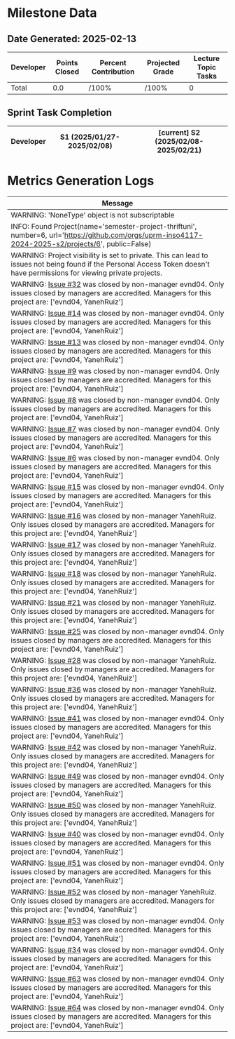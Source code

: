 # Milestone Data

## Date Generated: 2025-02-13
| Developer | Points Closed | Percent Contribution | Projected Grade | Lecture Topic Tasks |
| --------- | ------------- | -------------------- | --------------- | ------------------- |
| Total | 0.0 | /100% | /100% | 0 |


## Sprint Task Completion

| Developer | S1 (2025/01/27-2025/02/08) | [current] S2 (2025/02/08-2025/02/21) |
|---|---|---|
# Metrics Generation Logs

| Message |
| ------- |
| WARNING: 'NoneType' object is not subscriptable |
| INFO: Found Project(name='semester-project-thriftuni', number=6, url='https://github.com/orgs/uprm-inso4117-2024-2025-s2/projects/6', public=False) |
| WARNING: Project visibility is set to private. This can lead to issues not being found if the Personal Access Token doesn't have permissions for viewing private projects. |
| WARNING: [Issue #32](https://github.com/uprm-inso4117-2024-2025-s2/semester-project-thriftuni/issues/32) was closed by non-manager evnd04. Only issues closed by managers are accredited. Managers for this project are: ['evnd04, YanehRuiz'] |
| WARNING: [Issue #14](https://github.com/uprm-inso4117-2024-2025-s2/semester-project-thriftuni/issues/14) was closed by non-manager evnd04. Only issues closed by managers are accredited. Managers for this project are: ['evnd04, YanehRuiz'] |
| WARNING: [Issue #13](https://github.com/uprm-inso4117-2024-2025-s2/semester-project-thriftuni/issues/13) was closed by non-manager evnd04. Only issues closed by managers are accredited. Managers for this project are: ['evnd04, YanehRuiz'] |
| WARNING: [Issue #9](https://github.com/uprm-inso4117-2024-2025-s2/semester-project-thriftuni/issues/9) was closed by non-manager evnd04. Only issues closed by managers are accredited. Managers for this project are: ['evnd04, YanehRuiz'] |
| WARNING: [Issue #8](https://github.com/uprm-inso4117-2024-2025-s2/semester-project-thriftuni/issues/8) was closed by non-manager evnd04. Only issues closed by managers are accredited. Managers for this project are: ['evnd04, YanehRuiz'] |
| WARNING: [Issue #7](https://github.com/uprm-inso4117-2024-2025-s2/semester-project-thriftuni/issues/7) was closed by non-manager evnd04. Only issues closed by managers are accredited. Managers for this project are: ['evnd04, YanehRuiz'] |
| WARNING: [Issue #6](https://github.com/uprm-inso4117-2024-2025-s2/semester-project-thriftuni/issues/6) was closed by non-manager evnd04. Only issues closed by managers are accredited. Managers for this project are: ['evnd04, YanehRuiz'] |
| WARNING: [Issue #15](https://github.com/uprm-inso4117-2024-2025-s2/semester-project-thriftuni/issues/15) was closed by non-manager evnd04. Only issues closed by managers are accredited. Managers for this project are: ['evnd04, YanehRuiz'] |
| WARNING: [Issue #16](https://github.com/uprm-inso4117-2024-2025-s2/semester-project-thriftuni/issues/16) was closed by non-manager YanehRuiz. Only issues closed by managers are accredited. Managers for this project are: ['evnd04, YanehRuiz'] |
| WARNING: [Issue #17](https://github.com/uprm-inso4117-2024-2025-s2/semester-project-thriftuni/issues/17) was closed by non-manager YanehRuiz. Only issues closed by managers are accredited. Managers for this project are: ['evnd04, YanehRuiz'] |
| WARNING: [Issue #18](https://github.com/uprm-inso4117-2024-2025-s2/semester-project-thriftuni/issues/18) was closed by non-manager YanehRuiz. Only issues closed by managers are accredited. Managers for this project are: ['evnd04, YanehRuiz'] |
| WARNING: [Issue #21](https://github.com/uprm-inso4117-2024-2025-s2/semester-project-thriftuni/issues/21) was closed by non-manager YanehRuiz. Only issues closed by managers are accredited. Managers for this project are: ['evnd04, YanehRuiz'] |
| WARNING: [Issue #25](https://github.com/uprm-inso4117-2024-2025-s2/semester-project-thriftuni/issues/25) was closed by non-manager evnd04. Only issues closed by managers are accredited. Managers for this project are: ['evnd04, YanehRuiz'] |
| WARNING: [Issue #28](https://github.com/uprm-inso4117-2024-2025-s2/semester-project-thriftuni/issues/28) was closed by non-manager YanehRuiz. Only issues closed by managers are accredited. Managers for this project are: ['evnd04, YanehRuiz'] |
| WARNING: [Issue #36](https://github.com/uprm-inso4117-2024-2025-s2/semester-project-thriftuni/issues/36) was closed by non-manager YanehRuiz. Only issues closed by managers are accredited. Managers for this project are: ['evnd04, YanehRuiz'] |
| WARNING: [Issue #41](https://github.com/uprm-inso4117-2024-2025-s2/semester-project-thriftuni/issues/41) was closed by non-manager evnd04. Only issues closed by managers are accredited. Managers for this project are: ['evnd04, YanehRuiz'] |
| WARNING: [Issue #42](https://github.com/uprm-inso4117-2024-2025-s2/semester-project-thriftuni/issues/42) was closed by non-manager YanehRuiz. Only issues closed by managers are accredited. Managers for this project are: ['evnd04, YanehRuiz'] |
| WARNING: [Issue #49](https://github.com/uprm-inso4117-2024-2025-s2/semester-project-thriftuni/issues/49) was closed by non-manager evnd04. Only issues closed by managers are accredited. Managers for this project are: ['evnd04, YanehRuiz'] |
| WARNING: [Issue #50](https://github.com/uprm-inso4117-2024-2025-s2/semester-project-thriftuni/issues/50) was closed by non-manager YanehRuiz. Only issues closed by managers are accredited. Managers for this project are: ['evnd04, YanehRuiz'] |
| WARNING: [Issue #40](https://github.com/uprm-inso4117-2024-2025-s2/semester-project-thriftuni/issues/40) was closed by non-manager evnd04. Only issues closed by managers are accredited. Managers for this project are: ['evnd04, YanehRuiz'] |
| WARNING: [Issue #51](https://github.com/uprm-inso4117-2024-2025-s2/semester-project-thriftuni/issues/51) was closed by non-manager evnd04. Only issues closed by managers are accredited. Managers for this project are: ['evnd04, YanehRuiz'] |
| WARNING: [Issue #52](https://github.com/uprm-inso4117-2024-2025-s2/semester-project-thriftuni/issues/52) was closed by non-manager YanehRuiz. Only issues closed by managers are accredited. Managers for this project are: ['evnd04, YanehRuiz'] |
| WARNING: [Issue #53](https://github.com/uprm-inso4117-2024-2025-s2/semester-project-thriftuni/issues/53) was closed by non-manager evnd04. Only issues closed by managers are accredited. Managers for this project are: ['evnd04, YanehRuiz'] |
| WARNING: [Issue #34](https://github.com/uprm-inso4117-2024-2025-s2/semester-project-thriftuni/issues/34) was closed by non-manager evnd04. Only issues closed by managers are accredited. Managers for this project are: ['evnd04, YanehRuiz'] |
| WARNING: [Issue #63](https://github.com/uprm-inso4117-2024-2025-s2/semester-project-thriftuni/issues/63) was closed by non-manager evnd04. Only issues closed by managers are accredited. Managers for this project are: ['evnd04, YanehRuiz'] |
| WARNING: [Issue #64](https://github.com/uprm-inso4117-2024-2025-s2/semester-project-thriftuni/issues/64) was closed by non-manager evnd04. Only issues closed by managers are accredited. Managers for this project are: ['evnd04, YanehRuiz'] |
